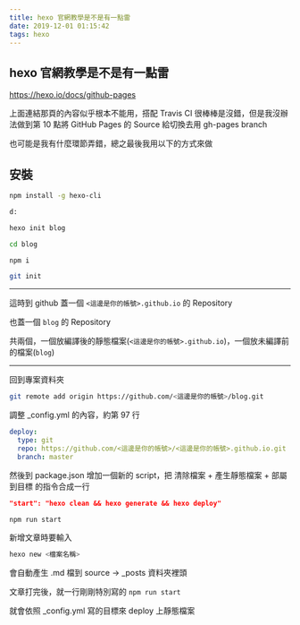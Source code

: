 ```yaml
---
title: hexo 官網教學是不是有一點雷
date: 2019-12-01 01:15:42
tags: hexo
---
```


## hexo 官網教學是不是有一點雷

https://hexo.io/docs/github-pages

上面連結那頁的內容似乎根本不能用，搭配 Travis CI 很棒棒是沒錯，但是我沒辦法做到第 10 點將 GitHub Pages 的 Source 給切換去用 gh-pages branch

也可能是我有什麼環節弄錯，總之最後我用以下的方式來做

## 安裝

```bash
npm install -g hexo-cli

d:

hexo init blog

cd blog

npm i

git init
```

---

這時到 github 蓋一個 `<這邊是你的帳號>.github.io` 的 Repository

也蓋一個 `blog` 的 Repository

共兩個，一個放編譯後的靜態檔案(`<這邊是你的帳號>.github.io`)，一個放未編譯前的檔案(`blog`)

---

回到專案資料夾

```bash
git remote add origin https://github.com/<這邊是你的帳號>/blog.git
```

調整 _config.yml 的內容，約第 97 行

```yml
deploy:
  type: git
  repo: https://github.com/<這邊是你的帳號>/<這邊是你的帳號>.github.io.git
  branch: master
```

然後到 package.json 增加一個新的 script，把 清除檔案 + 產生靜態檔案 + 部屬到目標 的指令合成一行

```json
"start": "hexo clean && hexo generate && hexo deploy"
```

```bash
npm run start
```

新增文章時要輸入

```bash
hexo new <檔案名稱>
```

會自動產生 .md 檔到 source -> _posts 資料夾裡頭

文章打完後，就一行剛剛特別寫的 `npm run start`

就會依照 _config.yml 寫的目標來 deploy 上靜態檔案
